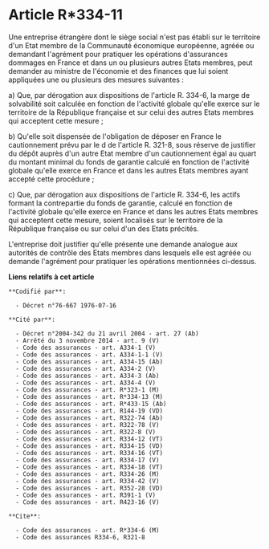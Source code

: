 # Article R*334-11

Une entreprise étrangère dont le siège social n'est pas établi sur le territoire d'un Etat membre de la Communauté économique
européenne, agréée ou demandant l'agrément pour pratiquer les opérations d'assurances dommages en France et dans un ou
plusieurs autres Etats membres, peut demander au ministre de l'économie et des finances que lui soient appliquées une ou
plusieurs des mesures suivantes :

a) Que, par dérogation aux dispositions de l'article R. 334-6, la marge de solvabilité soit calculée en fonction de
l'activité globale qu'elle exerce sur le territoire de la République française et sur celui des autres Etats membres qui
acceptent cette mesure ;

b) Qu'elle soit dispensée de l'obligation de déposer en France le cautionnement prévu par le d de l'article R. 321-8, sous
réserve de justifier du dépôt auprès d'un autre Etat membre d'un cautionnement égal au quart du montant minimal du fonds de
garantie calculé en fonction de l'activité globale qu'elle exerce en France et dans les autres Etats membres ayant accepté
cette procédure ;

c) Que, par dérogation aux dispositions de l'article R. 334-6, les actifs formant la contrepartie du fonds de garantie,
calculé en fonction de l'activité globale qu'elle exerce en France et dans les autres Etats membres qui acceptent cette
mesure, soient localisés sur le territoire de la République française ou sur celui d'un des Etats précités.

L'entreprise doit justifier qu'elle présente une demande analogue aux autorités de contrôle des Etats membres dans lesquels
elle est agréée ou demande l'agrément pour pratiquer les opérations mentionnées ci-dessus.

**Liens relatifs à cet article**

	**Codifié par**:

	  - Décret n°76-667 1976-07-16

	**Cité par**:

	  - Décret n°2004-342 du 21 avril 2004 - art. 27 (Ab)
	  - Arrêté du 3 novembre 2014 - art. 9 (V)
	  - Code des assurances - art. A334-1 (V)
	  - Code des assurances - art. A334-1-1 (V)
	  - Code des assurances - art. A334-15 (Ab)
	  - Code des assurances - art. A334-2 (V)
	  - Code des assurances - art. A334-3 (Ab)
	  - Code des assurances - art. A334-4 (V)
	  - Code des assurances - art. R*323-1 (M)
	  - Code des assurances - art. R*334-13 (M)
	  - Code des assurances - art. R*433-15 (Ab)
	  - Code des assurances - art. R144-19 (VD)
	  - Code des assurances - art. R322-74 (Ab)
	  - Code des assurances - art. R322-78 (V)
	  - Code des assurances - art. R322-8 (V)
	  - Code des assurances - art. R334-12 (VT)
	  - Code des assurances - art. R334-15 (VD)
	  - Code des assurances - art. R334-16 (VT)
	  - Code des assurances - art. R334-17 (V)
	  - Code des assurances - art. R334-18 (VT)
	  - Code des assurances - art. R334-26 (M)
	  - Code des assurances - art. R334-42 (V)
	  - Code des assurances - art. R352-28 (VD)
	  - Code des assurances - art. R391-1 (V)
	  - Code des assurances - art. R423-16 (V)

	**Cite**:

	  - Code des assurances - art. R*334-6 (M)
	  - Code des assurances R334-6, R321-8
